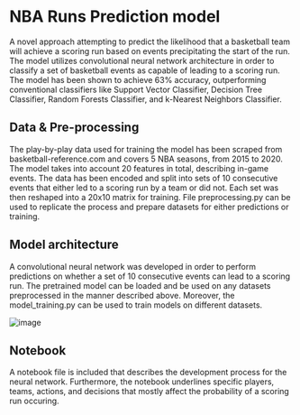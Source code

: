 # NBA Runs Prediction model

A novel approach attempting to predict the likelihood that a basketball team will achieve a scoring run based on events precipitating the start of the run. The model utilizes convolutional neural network architecture in order to classify a set of basketball events as capable of leading to a scoring run. The model has been shown to achieve 63% accuracy, outperforming conventional classifiers like Support Vector Classifier, Decision Tree Classifier, Random Forests Classifier, and k-Nearest Neighbors Classifier. 

## Data & Pre-processing

The play-by-play data used for training the model has been scraped from basketball-reference.com and covers 5 NBA seasons, from 2015 to 2020. The model takes into account 20 features in total, describing in-game events. The data has been encoded and split into sets of 10 consecutive events that either led to a scoring run by a team or did not. Each set was then reshaped into a 20x10 matrix for training. File preprocessing.py can be used to replicate the process and prepare datasets for either predictions or training.

## Model architecture

A convolutional neural network was developed in order to perform predictions on whether a set of 10 consecutive events can lead to a scoring run. The pretrained model can be loaded and be used on any datasets preprocessed in the manner described above. Moreover, the model_training.py can be used to train models on different datasets. 

![image](https://github.com/isevr/NBA_runs_prediction/assets/114408865/799cf284-89fe-4333-9577-d7b4e9fa07aa)

## Notebook

A notebook file is included that describes the development process for the neural network. Furthermore, the notebook underlines specific players, teams, actions, and decisions that mostly affect the probability of a scoring run occuring.

